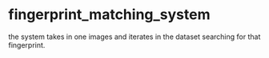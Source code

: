 # fingerprint_matching_system
the system takes in one images and iterates in the dataset searching for that fingerprint.
